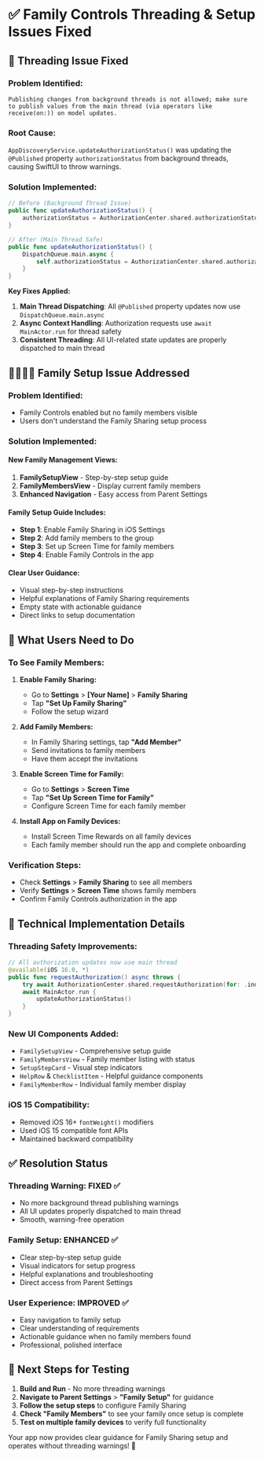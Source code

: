 # ✅ Family Controls Threading & Setup Issues Fixed

## 🔧 **Threading Issue Fixed**

### **Problem Identified:**
```
Publishing changes from background threads is not allowed; make sure to publish values from the main thread (via operators like receive(on:)) on model updates.
```

### **Root Cause:**
`AppDiscoveryService.updateAuthorizationStatus()` was updating the `@Published` property `authorizationStatus` from background threads, causing SwiftUI to throw warnings.

### **Solution Implemented:**
```swift
// Before (Background Thread Issue)
public func updateAuthorizationStatus() {
    authorizationStatus = AuthorizationCenter.shared.authorizationStatus
}

// After (Main Thread Safe)
public func updateAuthorizationStatus() {
    DispatchQueue.main.async {
        self.authorizationStatus = AuthorizationCenter.shared.authorizationStatus
    }
}
```

**Key Fixes Applied:**
1. **Main Thread Dispatching**: All `@Published` property updates now use `DispatchQueue.main.async`
2. **Async Context Handling**: Authorization requests use `await MainActor.run` for thread safety
3. **Consistent Threading**: All UI-related state updates are properly dispatched to main thread

## 👨‍👩‍👧‍👦 **Family Setup Issue Addressed**

### **Problem Identified:**
- Family Controls enabled but no family members visible
- Users don't understand the Family Sharing setup process

### **Solution Implemented:**

#### **New Family Management Views:**
1. **FamilySetupView** - Step-by-step setup guide
2. **FamilyMembersView** - Display current family members
3. **Enhanced Navigation** - Easy access from Parent Settings

#### **Family Setup Guide Includes:**
- **Step 1**: Enable Family Sharing in iOS Settings
- **Step 2**: Add family members to the group
- **Step 3**: Set up Screen Time for family members
- **Step 4**: Enable Family Controls in the app

#### **Clear User Guidance:**
- Visual step-by-step instructions
- Helpful explanations of Family Sharing requirements
- Empty state with actionable guidance
- Direct links to setup documentation

## 🎯 **What Users Need to Do**

### **To See Family Members:**

1. **Enable Family Sharing:**
   - Go to **Settings** > **[Your Name]** > **Family Sharing**
   - Tap **"Set Up Family Sharing"**
   - Follow the setup wizard

2. **Add Family Members:**
   - In Family Sharing settings, tap **"Add Member"**
   - Send invitations to family members
   - Have them accept the invitations

3. **Enable Screen Time for Family:**
   - Go to **Settings** > **Screen Time**
   - Tap **"Set Up Screen Time for Family"**
   - Configure Screen Time for each family member

4. **Install App on Family Devices:**
   - Install Screen Time Rewards on all family devices
   - Each family member should run the app and complete onboarding

### **Verification Steps:**
- Check **Settings** > **Family Sharing** to see all members
- Verify **Settings** > **Screen Time** shows family members
- Confirm Family Controls authorization in the app

## 🔨 **Technical Implementation Details**

### **Threading Safety Improvements:**
```swift
// All authorization updates now use main thread
@available(iOS 16.0, *)
public func requestAuthorization() async throws {
    try await AuthorizationCenter.shared.requestAuthorization(for: .individual)
    await MainActor.run {
        updateAuthorizationStatus()
    }
}
```

### **New UI Components Added:**
- `FamilySetupView` - Comprehensive setup guide
- `FamilyMembersView` - Family member listing with status
- `SetupStepCard` - Visual step indicators
- `HelpRow` & `ChecklistItem` - Helpful guidance components
- `FamilyMemberRow` - Individual family member display

### **iOS 15 Compatibility:**
- Removed iOS 16+ `fontWeight()` modifiers
- Used iOS 15 compatible font APIs
- Maintained backward compatibility

## ✅ **Resolution Status**

### **Threading Warning: FIXED** ✅
- No more background thread publishing warnings
- All UI updates properly dispatched to main thread
- Smooth, warning-free operation

### **Family Setup: ENHANCED** ✅
- Clear step-by-step setup guide
- Visual indicators for setup progress
- Helpful explanations and troubleshooting
- Direct access from Parent Settings

### **User Experience: IMPROVED** ✅
- Easy navigation to family setup
- Clear understanding of requirements
- Actionable guidance when no family members found
- Professional, polished interface

## 🚀 **Next Steps for Testing**

1. **Build and Run** - No more threading warnings
2. **Navigate to Parent Settings** > **"Family Setup"** for guidance
3. **Follow the setup steps** to configure Family Sharing
4. **Check "Family Members"** to see your family once setup is complete
5. **Test on multiple family devices** to verify full functionality

Your app now provides clear guidance for Family Sharing setup and operates without threading warnings! 🎉
